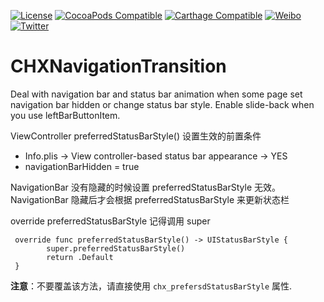 [![License](https://img.shields.io/badge/license-MIT-lightgrey.svg)](https://github.com/cuzv/PhotoBrowser/blob/master/LICENSE)
[![CocoaPods Compatible](https://img.shields.io/badge/CocoaPods-v0.4.0-green.svg)](https://github.com/CocoaPods/CocoaPods)
[![Carthage Compatible](https://img.shields.io/badge/Carthage-compatible-4BC51D.svg?style=flat)](https://github.com/Carthage/Carthage)
[![Weibo](https://img.shields.io/badge/Weibo-cuzval-yellowgreen.svg)](http://weibo.com/cuzval/)
[![Twitter](https://img.shields.io/twitter/url/http/shields.io.svg?style=social)](http://twitter.com/mochxiao)

# CHXNavigationTransition

Deal with navigation bar and status bar animation when some page set navigation bar hidden or change status bar style. Enable slide-back when you use leftBarButtonItem.



ViewController preferredStatusBarStyle() 设置生效的前置条件

- Info.plis -> View controller-based status bar appearance -> YES
- navigationBarHidden = true


NavigationBar 没有隐藏的时候设置 preferredStatusBarStyle 无效。
NavigationBar 隐藏后才会根据 preferredStatusBarStyle 来更新状态栏

override preferredStatusBarStyle 记得调用 super


```
 override func preferredStatusBarStyle() -> UIStatusBarStyle {
        super.preferredStatusBarStyle()
        return .Default
 }
```

**注意**：不要覆盖该方法，请直接使用 `chx_prefersdStatusBarStyle` 属性.

